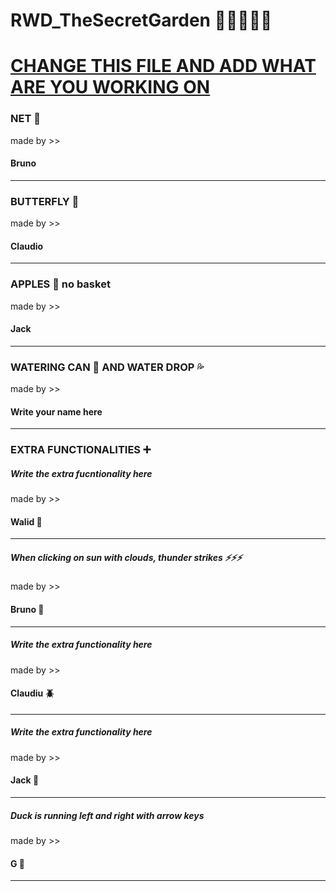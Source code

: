 # RWD_TheSecretGarden 🌳🏡🌱🦋💦
<h1><u>CHANGE THIS FILE AND ADD WHAT ARE YOU WORKING ON </u></h1>

<h3> NET 🏸 </h3>
 <p>made by >> </p>  <h4><b> Bruno</b></h4>
<hr>

 <h3> BUTTERFLY 🦋 </h3>
        <p>made by >> </p>  <h4><b> Claudio</b></h4>
<hr>

<h3>APPLES 🍎 no basket  </h3>
<p>made by >> </p>  <h4><b> Jack</b></h4>
<hr>

<h3>WATERING CAN 🚿 AND WATER DROP 💦</h3>
<p>made by >> </p>  <h4><b> Write your name here</b></h4>
<hr>


<h3> EXTRA FUNCTIONALITIES  ➕</h3>
<h5><b><i>Write the extra fucntionality here</i></b></h5>
<p>made by >> </p>  <h4><b> Walid 🦂</b></h4>
<hr>

<h5><b><i>When clicking on sun with clouds, thunder strikes ⚡⚡⚡</i></b></h5>
<p>made by >> </p>  <h4><b> Bruno 🐜</b></h4>
<hr>

<h5><b><i>Write the extra functionality here</i></b></h5>
<p>made by >> </p>  <h4><b> Claudiu 🪲</b></h4>
<hr>

<h5><b><i>Write the extra functionality here</i></b></h5>
<p>made by >> </p>  <h4><b> Jack 🐛</b></h4>
<hr>

<h5><b><i>Duck is running left and right with arrow keys</i></b></h5>
<p>made by >> </p>  <h4><b> G 🐞</b></h4>
<hr>


